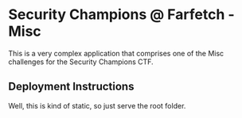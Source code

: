 # Security Champions @ Farfetch - Misc

This is a very complex application that comprises one of the Misc challenges for the Security Champions CTF.

## Deployment Instructions

Well, this is kind of static, so just serve the root folder.

